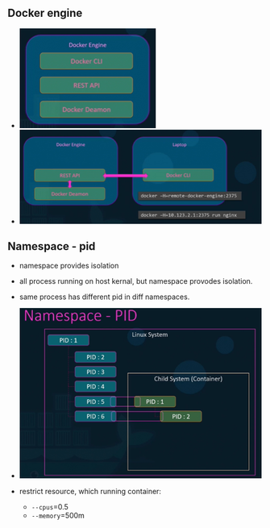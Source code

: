 ## Docker engine

- ![img.png](img/crash-course/img.png)
- ![img_1.png](img/crash-course/img_1.png)

## Namespace - pid
- namespace provides isolation
- all process running on host kernal, but namespace provodes isolation.
- same process has different pid in diff namespaces.
- ![img_2.png](img/crash-course/img_2.png)

- restrict resource, which running container:
  - `--cpus`=0.5
  - `--memory`=500m